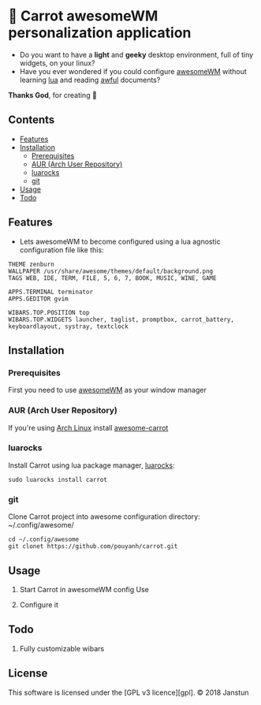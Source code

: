 # :carrot: Carrot awesomeWM personalization application
* Do you want to have a __light__ and __geeky__ desktop environment, full of tiny widgets, on your linux?
* Have you ever wondered if you could configure [awesomeWM](https://awesomewm.org)
without learning [lua](https://www.lua.org/)
and reading [awful](https://awesomewm.org/doc/api/libraries/awful.layout.html) documents?

__Thanks God__, for creating :carrot:

## Contents
* [Features](#installation)
* [Installation](#installation)
    * [Prerequisites](#prerequisites)
    * [AUR (Arch User Repository)](#aur-arch-user-repository)
    * [luarocks](#luarocks)
    * [git](#git)
* [Usage](#usage)
* [Todo](#todo)

## Features
* Lets awesomeWM to become configured using a lua agnostic configuration file like this:

```
THEME zenburn
WALLPAPER /usr/share/awesome/themes/default/background.png
TAGS WEB, IDE, TERM, FILE, 5, 6, 7, BOOK, MUSIC, WINE, GAME

APPS.TERMINAL terminator
APPS.GEDITOR gvim

WIBARS.TOP.POSITION top
WIBARS.TOP.WIDGETS launcher, taglist, promptbox, carrot_battery, keyboardlayout, systray, textclock
```

## Installation
### Prerequisites
First you need to use [awesomeWM](https://awesomewm.org/) as your window manager

### AUR (Arch User Repository)
If you're using [Arch Linux](https://www.archlinux.org/) install [awesome-carrot](https://aur.archlinux.org/packages/awesome-carrot)

### luarocks
Install Carrot using lua package manager, [luarocks](https://luarocks.org/):

```shell
sudo luarocks install carrot
```

### git
Clone Carrot project into awesome configuration directory: ~/.config/awesome/

```shell
cd ~/.config/awesome
git clonet https://github.com/pouyanh/carrot.git
```

## Usage
1. Start Carrot in awesomeWM config
Use 

2. Configure it

## Todo
1. Fully customizable wibars

## License
This software is licensed under the [GPL v3 licence][gpl].
© 2018 Janstun
